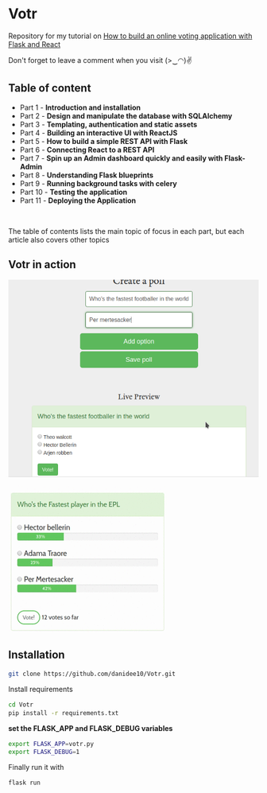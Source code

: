# Votr
Repository for my tutorial on [How to build an online voting application with Flask and React](https://danidee10.github.io/2016/09/18/flask-by-example-1.html)


Don't forget to leave a comment when you visit (>‿◠)✌

## Table of content
  - Part 1 - **Introduction and installation**
  - Part 2 - **Design and manipulate the database with SQLAlchemy**
  - Part 3 - **Templating, authentication and static assets**
  - Part 4 - **Building an interactive UI with ReactJS**
  - Part 5 - **How to build a simple REST API with Flask**
  - Part 6 - **Connecting React to a REST API**
  - Part 7 - **Spin up an Admin dashboard quickly and easily with Flask-Admin**
  - Part 8 - **Understanding Flask blueprints**
  - Part 9 - **Running background tasks with celery**
  - Part 10 - **Testing the application**
  - Part 11 - **Deploying the Application**

<br />

 The table of contents lists the main topic of focus in each part, but each article also covers other topics



## Votr in action

![create a poll](/static/images/screenshot.png)

![votr](/static/gifs/votr.gif)

## Installation

```bash
git clone https://github.com/danidee10/Votr.git
```

Install requirements

```bash
cd Votr
pip install -r requirements.txt
```

**set the FLASK_APP and FLASK_DEBUG variables**

```bash
export FLASK_APP=votr.py
export FLASK_DEBUG=1
```

Finally run it with

```bash
flask run
```
